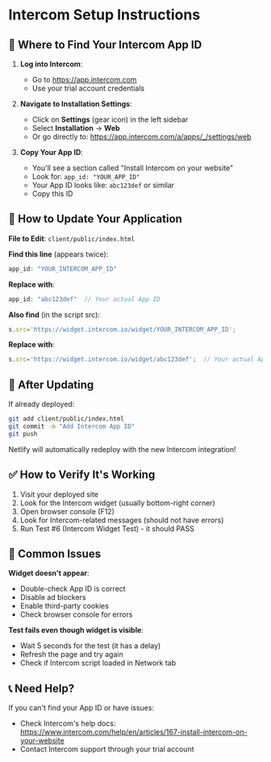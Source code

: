 # Intercom Setup Instructions

## 📍 Where to Find Your Intercom App ID

1. **Log into Intercom**:
   - Go to https://app.intercom.com
   - Use your trial account credentials

2. **Navigate to Installation Settings**:
   - Click on **Settings** (gear icon) in the left sidebar
   - Select **Installation** → **Web**
   - Or go directly to: https://app.intercom.com/a/apps/_/settings/web

3. **Copy Your App ID**:
   - You'll see a section called "Install Intercom on your website"
   - Look for: `app_id: "YOUR_APP_ID"`
   - Your App ID looks like: `abc123def` or similar
   - Copy this ID

## 📝 How to Update Your Application

**File to Edit**: `client/public/index.html`

**Find this line** (appears twice):
```javascript
app_id: "YOUR_INTERCOM_APP_ID"
```

**Replace with**:
```javascript
app_id: "abc123def"  // Your actual App ID
```

**Also find** (in the script src):
```javascript
s.src='https://widget.intercom.io/widget/YOUR_INTERCOM_APP_ID';
```

**Replace with**:
```javascript
s.src='https://widget.intercom.io/widget/abc123def';  // Your actual App ID
```

## 🔄 After Updating

If already deployed:
```bash
git add client/public/index.html
git commit -m "Add Intercom App ID"
git push
```

Netlify will automatically redeploy with the new Intercom integration!

## ✅ How to Verify It's Working

1. Visit your deployed site
2. Look for the Intercom widget (usually bottom-right corner)
3. Open browser console (F12)
4. Look for Intercom-related messages (should not have errors)
5. Run Test #6 (Intercom Widget Test) - it should PASS

## 🚫 Common Issues

**Widget doesn't appear**:
- Double-check App ID is correct
- Disable ad blockers
- Enable third-party cookies
- Check browser console for errors

**Test fails even though widget is visible**:
- Wait 5 seconds for the test (it has a delay)
- Refresh the page and try again
- Check if Intercom script loaded in Network tab

## 📞 Need Help?

If you can't find your App ID or have issues:
- Check Intercom's help docs: https://www.intercom.com/help/en/articles/167-install-intercom-on-your-website
- Contact Intercom support through your trial account

